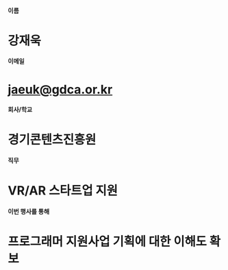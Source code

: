 #### 이름	
#	강재욱
	
#### 이메일	
# 	jaeuk@gdca.or.kr
	
#### 회사/학교	
# 	경기콘텐츠진흥원
	
#### 직무	
#	VR/AR 스타트업 지원
	
#### 이번 행사를 통해 	
#	프로그래머 지원사업 기획에 대한 이해도 확보
